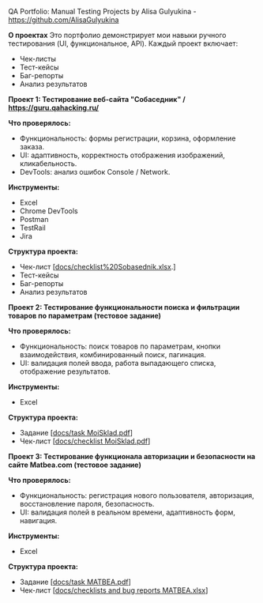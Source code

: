 QA Portfolio: Manual Testing Projects
by Alisa Gulyukina - https://github.com/AlisaGulyukina

**О проектах**
Это портфолио демонстрирует мои навыки ручного тестирования (UI, функциональное, API). Каждый проект включает:  
- Чек-листы  
- Тест-кейсы  
- Баг-репорты  
- Анализ результатов

**Проект 1: Тестирование веб-сайта "Собаседник" / https://guru.qahacking.ru/**

**Что проверялось:**  
- Функциональность: формы регистрации, корзина, оформление заказа.  
- UI: адаптивность, корректность отображения изображений, кликабельность.
- DevTools: анализ ошибок Console / Network.

**Инструменты:**
- Excel
- Chrome DevTools
- Postman
- TestRail
- Jira

**Структура проекта:**
- Чек-лист [[docs/checklist%20Sobasednik.xlsx](https://github.com/AlisaGulyukina/Manual-QA-Testing-Projects/blob/main/docs/checklist%20Sobasednik.xlsx).]
- Тест-кейсы
- Баг-репорты
- Анализ результатов

**Проект 2: Тестирование функциональности поиска и фильтрации товаров по параметрам (тестовое задание)**

**Что проверялось:**  
- Функциональность: поиск товаров по параметрам, кнопки взаимодействия, комбинированный поиск, пагинация.  
- UI: валидация полей ввода, работа выпадающего списка, отображение результатов.

**Инструменты:**
- Excel

**Структура проекта:**
- Задание [[docs/task MoiSklad.pdf](https://github.com/AlisaGulyukina/Manual-QA-Testing-Projects/blob/main/docs/task%20MoiSklad.pdf)]
- Чек-лист [[docs/checklist MoiSklad.pdf](https://github.com/AlisaGulyukina/Manual-QA-Testing-Projects/blob/main/docs/checklist%20MoiSklad.pdf)]

**Проект 3: Тестирование функционала авторизации и безопасности на сайте Matbea.com (тестовое задание)**

**Что проверялось:**  
- Функциональность: регистрация нового пользователя, авторизация, восстановление пароля, безопасность.
- UI: валидация полей в реальном времени, адаптивность форм, навигация.

**Инструменты:**
- Excel

**Структура проекта:**
- Задание [[docs/task MATBEA.pdf](https://github.com/AlisaGulyukina/Manual-QA-Testing-Projects/blob/main/docs/task%20MATBEA.pdf)]
- Чек-лист [[docs/checklists and bug reports MATBEA.xlsx](https://github.com/AlisaGulyukina/Manual-QA-Testing-Projects/blob/main/docs/checklists%20and%20bug%20reports%20MATBEA.xlsx)]
